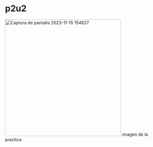 # p2u2
<img width="382" alt="Captura de pantalla 2023-11-15 154627" src="https://github.com/jrzinohe/p2u2/assets/150485228/9302d6c8-2ed6-4bcc-93fa-2ca511ff1f05">
imagen de la practica 
